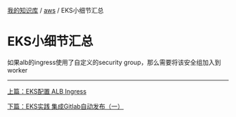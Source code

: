 [我的知识库](../README.md) / [aws](zz_gneratered_mdi.md) / EKS小细节汇总

# EKS小细节汇总

如果alb的ingress使用了自定义的security group，那么需要将该安全组加入到worker

---
[上篇：EKS配置 ALB Ingress](eks-config-alb-ingress.md)

[下篇：EKS实践 集成Gitlab自动发布（一）](eks-intergrate-gitlab-auto-release-01.md)
